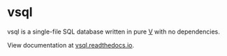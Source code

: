 vsql
====

vsql is a single-file SQL database written in pure [V](https://vlang.io) with
no dependencies.

View documentation at [vsql.readthedocs.io](https://vsql.readthedocs.io/).
